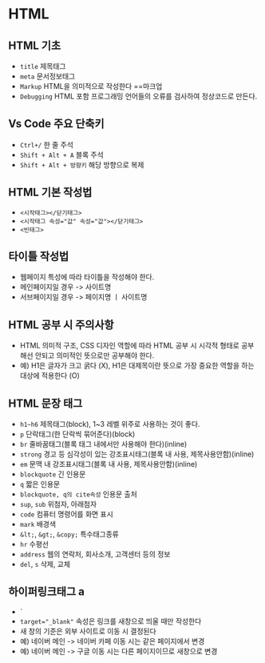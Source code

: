 # HTML
## HTML 기초
* `title` 제목태그
* `meta` 문서정보태그
* `Markup` HTML을 의미적으로 작성한다 ==마크업
* `Debugging` HTML 포함 프로그래밍 언어들의 오류를 검사하여 정상코드로 만든다.
## Vs Code 주요 단축키
* `Ctrl+/` 한 줄 주석
* `Shift + Alt + A` 블록 주석
* `Shift + Alt + 방향키` 해당 방향으로 복제
## HTML 기본 작성법
* `<시작태그></닫기태그>`
* `<시작태그 속성="값" 속성="값"></닫기태그>`
* `<빈태그>`
## 타이틀 작성법
* 웹페이지 특성에 따라 타이틀을 작성해야 한다.
* 메인페이지일 경우 -> 사이트명
* 서브페이지일 경우 -> 페이지명 ㅣ 사이트명
## HTML 공부 시 주의사항
* HTML 의미적 구조, CSS 디자인 역할에 따라 HTML 공부 시 시각적 형태로 공부해선 안되고 의미적인 뜻으로만 공부해야 한다.
* 예) H1은 글자가 크고 굵다 (X), H1은 대제목이란 뜻으로 가장 중요한 역할을 하는 대상에 적용한다 (O)
## HTML 문장 태그
* `h1~h6` 제목태그(block), 1~3 레벨 위주로 사용하는 것이 좋다.
* `p` 단락태그(한 단락씩 묶어준다)(block)
* `br` 줄바꿈태그(블록 태그 내에서만 사용해야 한다)(inline)
* `strong` 경고 등 심각성이 있는 강조표시태그(블록 내 사용, 제목사용안함)(inline)
* `em` 문맥 내 강조표시태그(블록 내 사용, 제목사용안함)(inline)
* `blockquote` 긴 인용문
* `q` 짧은 인용문
* `blockquote, q의 cite속성` 인용문 출처
* `sup`, `sub` 위첨자, 아래첨자
* `code` 컴퓨터 명령어를 화면 표시
* `mark` 배경색
* `&lt;`, `&gt;`, `&copy;` 특수태그종류 
* `hr` 수평선
* `address` 웹의 연락처, 회사소개, 고객센터 등의 정보
* `del`, `s` 삭제, 교체
## 하이퍼링크태그 a
* `<a href="#" target="_blank"></a>
* `target="_blank"` 속성은 링크를 새창으로 띄울 때만 작성한다
* 새 창의 기준은 외부 사이트로 이동 시 결정된다
* 예) 네이버 메인 -> 네이버 카페 이동 시는 같은 페이지에서 변경
* 예) 네이버 메인 -> 구글 이동 시는 다른 페이지이므로 새창으로 변경
